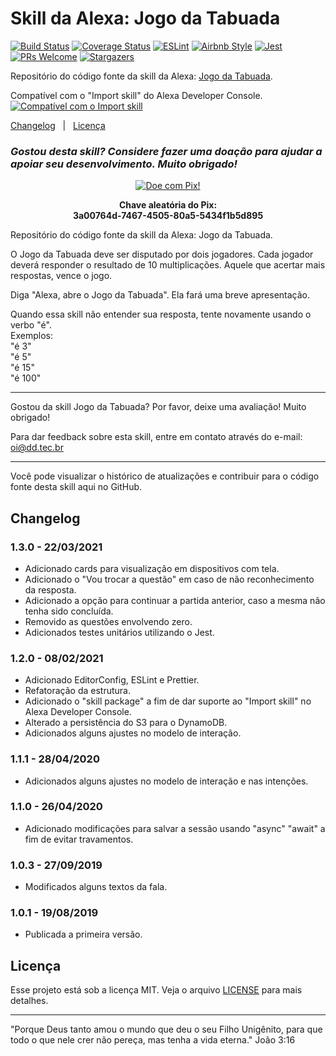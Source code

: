# Skill da Alexa: Jogo da Tabuada

[![Build Status](https://travis-ci.com/dadeke/alexa-skill-jogo-tabuada.svg?branch=master)](https://travis-ci.com/github/dadeke/alexa-skill-jogo-tabuada)
[![Coverage Status](https://codecov.io/gh/dadeke/alexa-skill-jogo-tabuada/branch/master/graph/badge.svg)](https://codecov.io/gh/dadeke/alexa-skill-jogo-tabuada)
[![ESLint](https://img.shields.io/badge/eslint-6.8.0-4b32c3?style=flat-square&logo=eslint)](https://eslint.org/)
[![Airbnb Style](https://flat.badgen.net/badge/style-guide/airbnb/ff5a5f?icon=airbnb)](https://github.com/airbnb/javascript)
[![Jest](https://img.shields.io/badge/jest-26.6.3-brightgreen?style=flat-square&logo=jest)](https://jestjs.io/)
[![PRs Welcome](https://img.shields.io/badge/PRs-welcome-brightgreen.svg?style=flat-square)](http://makeapullrequest.com)
[![Stargazers](https://img.shields.io/github/stars/dadeke/alexa-skill-jogo-tabuada?style=social)](https://github.com/dadeke/alexa-skill-jogo-tabuada/stargazers)

Repositório do código fonte da skill da Alexa: [Jogo da Tabuada](https://www.amazon.com.br/DD-Tecnologia-Jogo-da-Tabuada/dp/B07WC431Z8/).

Compatível com o "Import skill" do Alexa Developer Console.  
[![Compatível com o Import skill](https://i.imgur.com/65L4f3f.png)](https://developer.amazon.com/alexa/console/ask/create-new-skill)

[Changelog](#changelog)&nbsp;&nbsp;&nbsp;|&nbsp;&nbsp;&nbsp;[Licença](#licença)

### _Gostou desta skill? Considere fazer uma doação para ajudar a apoiar seu desenvolvimento. Muito obrigado!_

[<p align="center">![Doe com Pix!](https://i.imgur.com/u0VU2Uh.png)</p>](https://picpay.me/deividsondamasio)
<p align="center"><b>Chave aleatória do Pix:</b><br /><b>3a00764d-7467-4505-80a5-5434f1b5d895</b></p>

Repositório do código fonte da skill da Alexa: Jogo da Tabuada.

O Jogo da Tabuada deve ser disputado por dois jogadores. Cada jogador deverá responder o resultado de 10 multiplicações. Aquele que acertar mais respostas, vence o jogo.

Diga "Alexa, abre o Jogo da Tabuada". Ela fará uma breve apresentação.

Quando essa skill não entender sua resposta, tente novamente usando o verbo "é".  
Exemplos:  
"é 3"  
"é 5"  
"é 15"  
"é 100"  

----------------

Gostou da skill Jogo da Tabuada? Por favor, deixe uma avaliação! Muito obrigado!

Para dar feedback sobre esta skill, entre em contato através do e-mail: oi@dd.tec.br

----------------

Você pode visualizar o histórico de atualizações e contribuir para o código fonte desta skill aqui no GitHub.

## Changelog ##

### 1.3.0 - 22/03/2021 ###
- Adicionado cards para visualização em dispositivos com tela.
- Adicionado o "Vou trocar a questão" em caso de não reconhecimento da resposta.
- Adicionado a opção para continuar a partida anterior, caso a mesma não tenha sido concluída.
- Removido as questões envolvendo zero.
- Adicionados testes unitários utilizando o Jest.

### 1.2.0 - 08/02/2021 ###
- Adicionado EditorConfig, ESLint e Prettier.
- Refatoração da estrutura.
- Adicionado o "skill package" a fim de dar suporte ao "Import skill" no Alexa Developer Console.
- Alterado a persistência do S3 para o DynamoDB.
- Adicionados alguns ajustes no modelo de interação.

### 1.1.1 - 28/04/2020 ###
- Adicionados alguns ajustes no modelo de interação e nas intenções.

### 1.1.0 - 26/04/2020 ###
- Adicionado modificações para salvar a sessão usando "async" "await" a fim de evitar travamentos.

### 1.0.3 - 27/09/2019 ###
- Modificados alguns textos da fala.

### 1.0.1 - 19/08/2019 ###
- Publicada a primeira versão.

## Licença ##

Esse projeto está sob a licença MIT. Veja o arquivo [LICENSE](LICENSE.txt) para mais detalhes.

----------------

"Porque Deus tanto amou o mundo que deu o seu Filho Unigênito, para que todo o que nele crer não pereça, mas tenha a vida eterna." João 3:16
